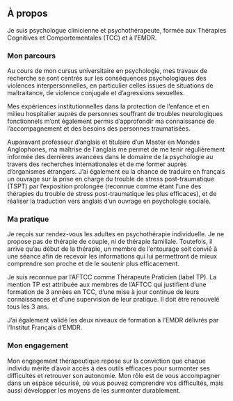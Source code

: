 ## À propos

Je suis psychologue clinicienne et psychothérapeute, formée aux Thérapies Cognitives et Comportementales (TCC) et à l’EMDR.

### Mon parcours

Au cours de mon cursus universitaire en psychologie, mes travaux de recherche se sont centrés sur les conséquences psychologiques des violences interpersonnelles, en particulier celles issues de situations de maltraitance, de violence conjugale et d’agressions sexuelles.

Mes expériences institutionnelles dans la protection de l’enfance et en milieu hospitalier auprès de personnes souffrant de troubles neurologiques fonctionnels m’ont également permis d’approfondir ma connaissance de l’accompagnement et des besoins des personnes traumatisées.

Auparavant professeur d’anglais et titulaire d’un Master en Mondes Anglophones, ma maîtrise de l'anglais me permet de me tenir régulièrement informée des dernières avancées dans le domaine de la psychologie au travers des recherches internationales et de me former auprès d’organismes étrangers. J’ai également eu la chance de traduire en français un ouvrage sur la prise en charge du trouble de stress post-traumatique (TSPT) par l’exposition prolongée (reconnue comme étant l’une des thérapies du trouble de stress post-traumatique les plus efficaces), et de réaliser la traduction vers anglais d’un ouvrage en psychologie sociale.

### Ma pratique

Je reçois sur rendez-vous les adultes en psychothérapie individuelle. Je ne propose pas de thérapie de couple, ni de thérapie familiale. Toutefois, il arrive qu’au début de la thérapie, un membre de l’entourage soit convié à une séance afin de recevoir les informations qui lui permettront de mieux comprendre son proche et de le soutenir plus efficacement.

Je suis reconnue par l’AFTCC comme Thérapeute Praticien (label TP). La mention TP est attribuée aux membres de l’AFTCC qui justifient d’une formation de 3 années en TCC, d’une mise à jour continue de leurs connaissances et d’une supervision de leur pratique. Il doit être renouvelé tous les 3 ans.

J’ai également validé les deux niveaux de formation à l’EMDR délivrés par l’Institut Français d’EMDR.

### Mon engagement

Mon engagement thérapeutique repose sur la conviction que chaque individu mérite d’avoir accès à des outils efficaces pour surmonter ses difficultés et retrouver son autonomie. Mon rôle est de vous accompagner dans un espace sécurisé, où vous pouvez comprendre vos difficultés, mais aussi développer les moyens de les surmonter durablement.
